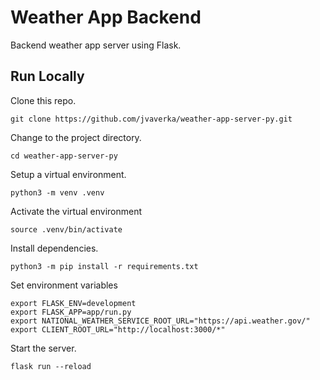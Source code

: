 # Weather App Backend

Backend weather app server using Flask.

## Run Locally

Clone this repo.

```shell
git clone https://github.com/jvaverka/weather-app-server-py.git
```

Change to the project directory.

```shell
cd weather-app-server-py
```

Setup a virtual environment.

```shell
python3 -m venv .venv
```

Activate the virtual environment

```shell
source .venv/bin/activate
```

Install dependencies.

```shell
python3 -m pip install -r requirements.txt
```

Set environment variables

```shell
export FLASK_ENV=development
export FLASK_APP=app/run.py
export NATIONAL_WEATHER_SERVICE_ROOT_URL="https://api.weather.gov/"
export CLIENT_ROOT_URL="http://localhost:3000/*"
```

Start the server.

```shell
flask run --reload
```
